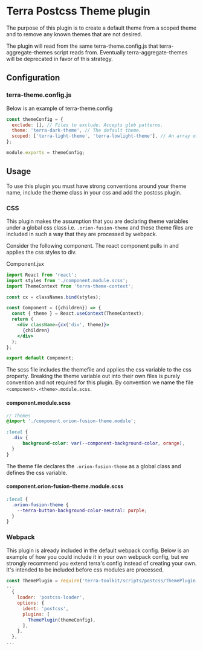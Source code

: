 # Terra Postcss Theme plugin

The purpose of this plugin is to create a default theme from a scoped theme and to remove any known themes that are not desired.

The plugin will read from the same terra-theme.config.js that terra-aggregate-themes script reads from. Eventually terra-aggregate-themes will be deprecated in favor of this strategy.

## Configuration

### terra-theme.config.js

Below is an example of terra-theme.config

```js
const themeConfig = {
  exclude: [], // Files to exclude. Accepts glob patterns.
  theme: 'terra-dark-theme', // The default theme.
  scoped: ['terra-light-theme', 'terra-lowlight-theme'], // An array of scoped themes.
};

module.exports = themeConfig;
```

## Usage

To use this plugin you must have strong conventions around your theme name, include the theme class in your css and add the postcss plugin.

### CSS

This plugin makes the assumption that you are declaring theme variables under a global css class i.e. ```.orion-fusion-theme``` and these theme files are included in such a way that they are processed by webpack.

Consider the following component. The react component pulls in and applies the css styles to div.

Component.jsx

```jsx
import React from 'react';
import styles from './component.module.scss';
import ThemeContext from 'terra-theme-context';

const cx = classNames.bind(styles);

const Component = ({children}) => {
  const { theme } = React.useContext(ThemeContext);
  return (
    <div className={cx('div', theme)}>
      {children}
    </div>
  );
};

export default Component;
```

The scss file includes the themefile and applies the css variable to the css property. Breaking the theme variable out into their own files is purely convention and not required for this plugin. By convention we name the file ```<component>.<theme>.module.scss```.

#### component.module.scss

```scss
// Themes
@import './component.orion-fusion-theme.module';

:local {
  .div {
      background-color: var(--component-background-color, orange),
  }
}
```

The theme file declares the ```.orion-fusion-theme``` as a global class and defines the css variable.

#### component.orion-fusion-theme.module.scss

```scss
:local {
  .orion-fusion-theme {
    --terra-button-background-color-neutral: purple;
  }
}
```

### Webpack

This plugin is already included in the default webpack config. Below is an example of how you could include it in your own webpack config, but we strongly recommend you extend terra's config instead of creating your own. It's intended to be included before css modules are processed.

```js
const ThemePlugin = require('terra-toolkit/scripts/postcss/ThemePlugin');
...
  {
    loader: 'postcss-loader',
    options: {
      ident: 'postcss',
      plugins: [
        ThemePlugin(themeConfig),
      ],
    },
  },
...
```
